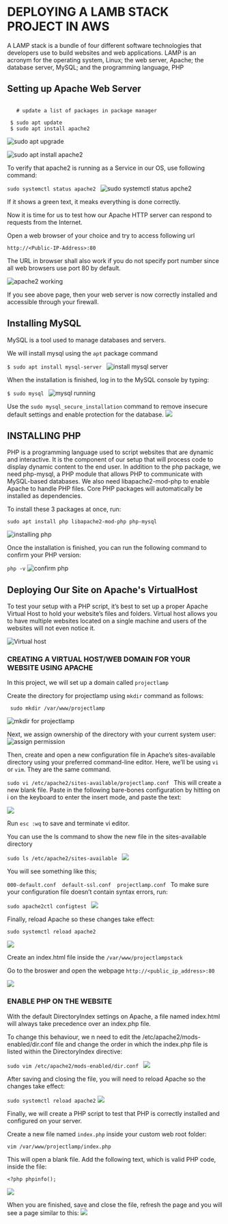 # DEPLOYING A LAMB STACK PROJECT IN AWS

A LAMP stack is a bundle of four different software technologies that developers use to build websites and web applications. LAMP is an acronym for the operating system, Linux; the web server, Apache; the database server, MySQL; and the programming language, PHP

## Setting up Apache Web Server

```

   # update a list of packages in package manager

 $ sudo apt update
 $ sudo apt install apache2

```

![sudo apt upgrade](./images/sudo%20apt%20update.png)

![sudo apt install apache2](./images/sudo%20apt%20install%20apache.png)

To verify that apache2 is running as a Service in our OS, use following command:

`sudo systemctl status apache2
`
![sudo systemctl status apche2](./images/confirm%20apache2.png)


If it shows a green text, it meaks everything is done correctly.

Now it is time for us to test how our Apache HTTP server can respond to requests from the Internet.

Open a web browser of your choice and try to access following url

`http://<Public-IP-Address>:80`

The URL in browser shall also work if you do not specify port number since all web browsers use port 80 by default.

![apache2 working](./images/curl%20public%20ip.png)


If you see above page, then your web server is now correctly installed and accessible through your firewall.

## Installing MySQL

MySQL is a tool used to manage databases and servers. 

We will install mysql using the `apt` package command

`$ sudo apt install mysql-server
`
![install mysql server](./images/sudo%20apt%20install%20mysql.png)

When the installation is finished, log in to the MySQL console by typing:

`$ sudo mysql
`
![mysql running](./images/sudo%20mysql%20running.png)

Use the `sudo mysql_secure_installation` command to remove insecure default settings and enable protection for the database.
![](./images/sudo%20mysql_secure_installation.png)

## INSTALLING PHP


PHP is a programming language used to script websites that are dynamic and interactive.  It is the component of our setup that will process code to display dynamic content to the end user. In addition to the php package, we need php-mysql, a PHP module that allows PHP to communicate with MySQL-based databases. We also need libapache2-mod-php to enable Apache to handle PHP files. Core PHP packages will automatically be installed as dependencies.


To install these 3 packages at once, run:

`sudo apt install php libapache2-mod-php php-mysql`

![installing php](./images/Installing%20php.png)

Once the installation is finished, you can run the following command to confirm your PHP version:

`php -v`
![confirm php](./images/php%20vewrsaion.png)

## Deploying Our Site on Apache's VirtualHost

To test your setup with a PHP script, it’s best to set up a proper Apache Virtual Host to hold your website’s files and folders. Virtual host allows you to have multiple websites located on a single machine and users of the websites will not even notice it.

![Virtual host](./images/VirtualHost%20(1).png)


### CREATING A VIRTUAL HOST/WEB DOMAIN FOR YOUR WEBSITE USING APACHE

In this project, we will set up a domain called `projectlamp`

Create the directory for projectlamp using `mkdir` command as follows:

` sudo mkdir /var/www/projectlamp`

![mkdir for projectlamp](./images/mkdir%20projectlamp%20dir.png)


Next, we assign ownership of the directory with your current system user:
![assign permission](./images/grant%20permission.png)

Then, create and open a new configuration file in Apache’s sites-available directory using your preferred command-line editor. Here, we’ll be using `vi` or `vim`. They are the same command. 

`sudo vi /etc/apache2/sites-available/projectlamp.conf
`
This will create a new blank file. Paste in the following bare-bones configuration by hitting on i on the keyboard to enter the insert mode, and paste the text:

![](./images/vi%20into%20projectlamp.png)

Run `esc :wq`  to save and terminate vi editor.

You can use the ls command to show the new file in the sites-available directory

`sudo ls /etc/apache2/sites-available
`
![](./images/run%20sudo%20ls%20to%20view.png)

You will see something like this;

`000-default.conf  default-ssl.conf  projectlamp.conf
`
To make sure your configuration file doesn’t contain syntax errors, run:

`sudo apache2ctl configtest
`
![](./images/sudo%20config%20test.png)

Finally, reload Apache so these changes take effect:

`sudo systemctl reload apache2`

![](./images/reloading%20apache.png)

Create an index.html file inside the `/var/www/projectlampstack`

Go to the broswer and open the webpage `http://<public_ip_address>:80`


![](./images/index%20of.png)


### ENABLE PHP ON THE WEBSITE

With the default DirectoryIndex settings on Apache, a file named index.html will always take precedence over an index.php file.

To change this behaviour, we n need to edit the /etc/apache2/mods-enabled/dir.conf file and change the order in which the index.php file is listed within the DirectoryIndex directive:

`sudo vim /etc/apache2/mods-enabled/dir.conf
`
![](./images/editing%20vim.png)

After saving and closing the file, you will need to reload Apache so the changes take effect:

`sudo systemctl reload apache2`
![](./images/RELOAD%20APACHE2%20AGAIN.png)

Finally, we will create a PHP script to test that PHP is correctly installed and configured on your server.

Create a new file named `index.php` inside your custom web root folder:

`vim /var/www/projectlamp/index.php`

This will open a blank file. Add the following text, which is valid PHP code, inside the file:

`<?php
phpinfo();`


![](./images/vim%20into%20php.png
)

When you are finished, save and close the file, refresh the page and you will see a page similar to this:
![](./images/valid%20php%20file.png)

